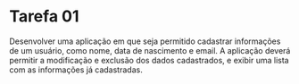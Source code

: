 # Tarefa 01

Desenvolver uma aplicação em que seja permitido cadastrar informações de um usuário, como nome, data de nascimento e email. A aplicação deverá permitir a modificação e exclusão dos dados cadastrados, e exibir uma lista com as informações já cadastradas.